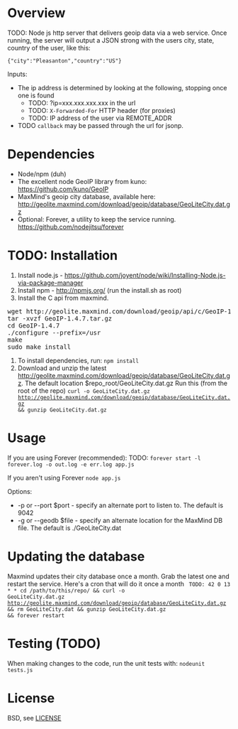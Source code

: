 Overview
=================
TODO: Node js http server that delivers geoip data via a web service. Once running, the server will
output a JSON strong with the users city, state, country of the user, like this:

<code>{"city":"Pleasanton","country":"US"}</code>

Inputs:
* The ip address is determined by looking at the following, stopping once one is found
    * TODO: ?ip=xxx.xxx.xxx.xxx in the url
    * TODO: <code>X-Forwarded-For</code> HTTP header (for proxies)
    * TODO: IP address of the user via REMOTE_ADDR
* TODO <code>callback</code> may be passed through the url for jsonp.


Dependencies
=================
* Node/npm (duh)
* The excellent node GeoIP library from kuno: https://github.com/kuno/GeoIP
* MaxMind's geoip city database, available here:
http://geolite.maxmind.com/download/geoip/database/GeoLiteCity.dat.gz
* Optional: Forever, a utility to keep the service running. https://github.com/nodejitsu/forever


TODO: Installation
=================
1. Install node.js - https://github.com/joyent/node/wiki/Installing-Node.js-via-package-manager
1. Install npm - http://npmjs.org/ (run the install.sh as root)
1. Install the C api from maxmind.
<pre>
wget http://geolite.maxmind.com/download/geoip/api/c/GeoIP-1.4.7.tar.gz
tar -xvzf GeoIP-1.4.7.tar.gz
cd GeoIP-1.4.7
./configure --prefix=/usr
make
sudo make install
</pre>
1. To install dependencies, run:
    <code>npm install</code>
1. Download and unzip the latest http://geolite.maxmind.com/download/geoip/database/GeoLiteCity.dat.gz. The default location $repo_root/GeoLiteCity.dat.gz
Run this (from the root of the repo)
<code>curl -o GeoLiteCity.dat.gz http://geolite.maxmind.com/download/geoip/database/GeoLiteCity.dat.gz && gunzip GeoLiteCity.dat.gz</code>


Usage
=================
If you are using Forever (recommended):
TODO: <code>forever start -l forever.log -o out.log -e err.log app.js</code>

If you aren't using Forever
<code>node app.js</code>

Options:
* -p or --port $port - specify an alternate port to listen to. The default is 9042
* -g or --geodb $file - specify an alternate location for the MaxMind DB file. The default is ./GeoLiteCity.dat


Updating the database
=================
Maxmind updates their city database once a month. Grab the latest one and restart the service. Here's a cron that will do it once a month
<code>
TODO: 42 0 13 * * cd /path/to/this/repo/ && curl -o GeoLiteCity.dat.gz http://geolite.maxmind.com/download/geoip/database/GeoLiteCity.dat.gz && rm GeoLiteCity.dat && gunzip GeoLiteCity.dat.gz && forever restart
</code>


Testing (TODO)
=================
When making changes to the code, run the unit tests with:
<code>nodeunit tests.js</code>

License
=================
BSD, see <a href="LICENSE">LICENSE</a>
